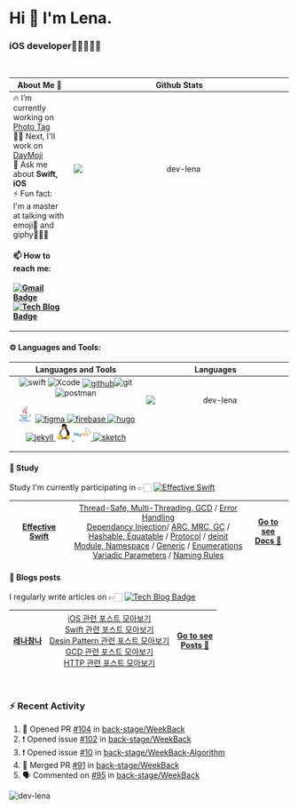 <h1 align="left">Hi 👋 I'm Lena.</h1>
<h3 align="left">iOS developer🌱📱👩🏻‍💻</h3>

<br>

| About Me 🌱    | Github Stats    |
|-|:-:|
|🔥 I’m currently working on [Photo Tag](https://github.com/SimLeeTag/photo-tag-iOS)<br>👨‍💻 Next, I'll work on [DayMoji](https://github.com/SSolena/daymoji-iOS)<br>💬 Ask me about **Swift, iOS**<br>⚡ Fun fact:<br> I'm a master at talking with <br>emoji🥺 and giphy✌🏻✨<br><h4 align="left">📫 How to reach me:</h4><p align="left">**[![Gmail Badge](https://img.shields.io/badge/Gmail-d14836?style=flat-square&logo=Gmail&logoColor=white&link=mailto:keunnalee@gmail.com)](mailto:keunnalee@gmail.com)** **[![Tech Blog Badge](http://img.shields.io/badge/-Tech%20blog-black?style=flat-square&logo=blogger&logoColor=white&link=https://lena-chamna.netlify.app/)](https://lena-chamna.netlify.app/)**|<p>&nbsp;<img align="left" src="https://github-readme-stats.vercel.app/api?username=dev-lena&show_icons=true&locale=en" width="380" height="200" alt="dev-lena" /></p>|

<h4 align="left"> ⚙️ Languages and Tools:</h4>
<p align="left"> 

| Languages and Tools    | Languages    |
|:-:|:-:|
| <img src="https://www.vectorlogo.zone/logos/swift/swift-official.svg" alt="swift" width="60" height="30"/> </a><img src="https://www.vectorlogo.zone/logos/apple_xcode/apple_xcode-ar21.svg" alt="Xcode" width="60" height="30"/> <a href="https://www.java.com" target="_blank"> <img align="center" src="https://www.vectorlogo.zone/logos/github/github-ar21.svg" alt="github" height="30" width="60" /></a><img src="https://www.vectorlogo.zone/logos/git-scm/git-scm-icon.svg" alt="git" width="30" height="30"/> </a><img src="https://www.vectorlogo.zone/logos/getpostman/getpostman-icon.svg" alt="postman" width="30" height="30"/> </a></p> <img src="https://raw.githubusercontent.com/devicons/devicon/master/icons/java/java-original.svg" alt="java" width="30" height="30"/> </a><a href="https://www.figma.com/" target="_blank"> <img src="https://www.vectorlogo.zone/logos/figma/figma-icon.svg" alt="figma" width="30" height="30"/> </a> <a href="https://firebase.google.com/" target="_blank"> <img src="https://www.vectorlogo.zone/logos/firebase/firebase-icon.svg" alt="firebase" width="30" height="30"/> </a> <a href="https://git-scm.com/" target="_blank">  <a href="https://gohugo.io/" target="_blank"> <img src="https://api.iconify.design/logos-hugo.svg" alt="hugo" width="30" height="30"/> </a>  <a href="https://jekyllrb.com/" target="_blank"> <img src="https://www.vectorlogo.zone/logos/jekyllrb/jekyllrb-icon.svg" alt="jekyll" width="30" height="30"/> </a> <a href="https://www.linux.org/" target="_blank"> <img src="https://raw.githubusercontent.com/devicons/devicon/master/icons/linux/linux-original.svg" alt="linux" width="30" height="30"/> </a> <a href="https://www.mysql.com/" target="_blank"> <img src="https://raw.githubusercontent.com/devicons/devicon/master/icons/mysql/mysql-original-wordmark.svg" alt="mysql" width="30" height="30"/> </a> <a href="https://postman.com" target="_blank">  <a href="https://www.sketch.com/" target="_blank"> <img src="https://www.vectorlogo.zone/logos/sketchapp/sketchapp-icon.svg" alt="sketch" width="30" height="30"/> </a> <a href="https://developer.apple.com/swift/" target="_blank"> </a> </p>  | <p><img align="right" src="https://github-readme-stats.vercel.app/api/top-langs?username=dev-lena&show_icons=true&locale=en&layout=compact" width="250" height="80" alt="dev-lena" /></p>         |





#### 📄 Study 
Study I'm currently participating in 👉🏻 [![Effective Swift](http://img.shields.io/badge/Study-Effective%20Swift-710193?style=flat-square&logo=github&logoColor=white&link=https://github.com/TheSwiftists/effective-swift)](https://github.com/TheSwiftists/effective-swift)

|[Effective Swift](https://github.com/TheSwiftists/effective-swift) |<span style="font-weight:normal">[Thread-Safe, Multi-Threading, GCD](https://github.com/TheSwiftists/effective-swift/pull/123/files?short_path=9d643ae#diff-9d643ae657fc93a86026226f3480ce2dfe9ab05112e04bdbcb3fa21d41b057b8) / [Error Handling](https://github.com/TheSwiftists/effective-swift/pull/126/files?short_path=0dcad6b#diff-0dcad6ba9efb2d4a3f7e14351c633878eb27c1fde8bf7c47faf25b1ffbc80a05) <br> [Dependancy Injection](https://github.com/TheSwiftists/effective-swift/blob/main/2%EC%9E%A5_%EA%B0%9D%EC%B2%B4_%EC%83%9D%EC%84%B1%EA%B3%BC_%ED%8C%8C%EA%B4%B4/item5.md)/ [ARC, MRC, GC](https://github.com/TheSwiftists/effective-swift/blob/main/2%EC%9E%A5_%EA%B0%9D%EC%B2%B4_%EC%83%9D%EC%84%B1%EA%B3%BC_%ED%8C%8C%EA%B4%B4/item7.md) / <br> [Hashable, Equatable](https://github.com/TheSwiftists/effective-swift/blob/main/3%EC%9E%A5_%EB%AA%A8%EB%93%A0_%EA%B0%9D%EC%B2%B4%EC%9D%98_%EA%B3%B5%ED%86%B5_%EB%A9%94%EC%84%9C%EB%93%9C/item11.md) / [Protocol](https://github.com/TheSwiftists/effective-swift/blob/main/4%EC%9E%A5_%ED%81%B4%EB%9E%98%EC%8A%A4%EC%99%80_%EC%9D%B8%ED%84%B0%ED%8E%98%EC%9D%B4%EC%8A%A4/item21.md) / [deinit](https://github.com/TheSwiftists/effective-swift/blob/main/2%EC%9E%A5_%EA%B0%9D%EC%B2%B4_%EC%83%9D%EC%84%B1%EA%B3%BC_%ED%8C%8C%EA%B4%B4/item8.md) <br> [Module, Namespace](https://github.com/TheSwiftists/effective-swift/blob/main/4%EC%9E%A5_%ED%81%B4%EB%9E%98%EC%8A%A4%EC%99%80_%EC%9D%B8%ED%84%B0%ED%8E%98%EC%9D%B4%EC%8A%A4/item25.md) / [Generic](https://github.com/TheSwiftists/effective-swift/pull/64/files?short_path=b5b4396#diff-b5b4396950d1ebc5784fa1b27aa00c09bb4d9a20448a15091492246e026c38a4) / [Enumerations](https://github.com/TheSwiftists/effective-swift/pull/74/files?short_path=a99983e#diff-a99983e745db76884a38bb59cdc781c673576fb8c293bcb6b3069892e252c2b2) <br> [Variadic Parameters](https://github.com/TheSwiftists/effective-swift/pull/90/files?short_path=bc57a45#diff-bc57a4569b0d635128e13ad4638a83b462dc485cf07ed482f9d8f141a87baccd) / [Naming Rules](https://github.com/TheSwiftists/effective-swift/pull/117/files?short_path=f68e745#diff-f68e7456f058b290b8c456df56f3c9e5ab38b8d1964976172488151fa016c402)</span>|[Go to see<br> Docs 📃](https://github.com/dev-Lena/dev-Lena/blob/main/ReadingList.md#Study)|
| :-: |-------- |-------- |

#### 📝 Blogs posts
I regularly write articles on 👉🏻 [![Tech Blog Badge](http://img.shields.io/badge/-Tech%20blog-black?style=flat-square&logo=blogger&logoColor=white&link=https://lena-chamna.netlify.app/)](https://lena-chamna.netlify.app/)

|[레나참나](https://lena-chamna.netlify.app/) |<span style="font-weight:normal">[iOS 관련 포스트 모아보기](https://lena-chamna.netlify.app/tags/ios/) <br> [Swift 관련 포스트 모아보기](https://lena-chamna.netlify.app/tags/swift/) <br> [Desin Pattern 관련 포스트 모아보기](https://lena-chamna.netlify.app/tags/design-pattern/) <br> [GCD 관련 포스트 모아보기](https://lena-chamna.netlify.app/tags/gcd/) <br> [HTTP 관련 포스트 모아보기](https://lena-chamna.netlify.app/tags/http/) </span>|[Go to see<br> Posts 📃](https://github.com/dev-Lena/dev-Lena/blob/main/ReadingList.md#Blog)|
| :-: |-------- |-------- |

<br>

### ⚡️ Recent Activity

<!--START_SECTION:activity-->
1. 💪 Opened PR [#104](https://github.com/back-stage/WeekBack/pull/104) in [back-stage/WeekBack](https://github.com/back-stage/WeekBack)
2. ❗️ Opened issue [#102](https://github.com/back-stage/WeekBack/issues/102) in [back-stage/WeekBack](https://github.com/back-stage/WeekBack)
3. ❗️ Opened issue [#10](https://github.com/back-stage/WeekBack-Algorithm/issues/10) in [back-stage/WeekBack-Algorithm](https://github.com/back-stage/WeekBack-Algorithm)
4. 🎉 Merged PR [#91](https://github.com/back-stage/WeekBack/pull/91) in [back-stage/WeekBack](https://github.com/back-stage/WeekBack)
5. 🗣 Commented on [#95](https://github.com/back-stage/WeekBack/issues/95) in [back-stage/WeekBack](https://github.com/back-stage/WeekBack)
<!--END_SECTION:activity-->

<p align="left"> <img src="https://komarev.com/ghpvc/?username=dev-lena&label=Profile%20views&color=0e75b6&style=flat" alt="dev-lena" /> </p>
<br>
